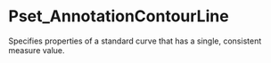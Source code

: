 # Pset_AnnotationContourLine

Specifies properties of a standard curve that has a single, consistent measure value.
<!-- end of short definition -->

